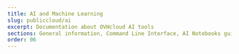 ```yaml
---
title: AI and Machine Learning
slug: publiccloud/ai
excerpt: Documentation about OVHcloud AI tools
sections: General information, Command Line Interface, AI Notebooks guides, AI Notebooks tutorials, AI Training guides, AI Training tutorials, AI Deploy guides, AI Deploy tutorials
order: 06
---
```

